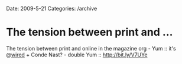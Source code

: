 Date: 2009-5-21
Categories: /archive

# The tension between print and ...

The tension between print and online in the magazine org - Yum :: it's @<a href="http://twitter.com/wired">wired</a> + Conde Nast? - double Yum :: <a href="http://bit.ly/V7UYe" rel="nofollow">http://bit.ly/V7UYe</a>
